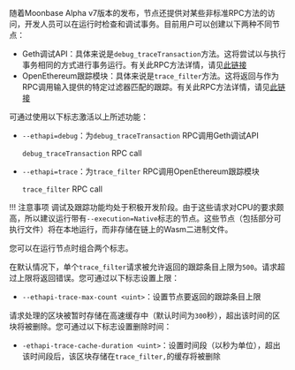随着Moonbase Alpha v7版本的发布，节点还提供对某些非标准RPC方法的访问，开发人员可以在运行时检查和调试事务。目前用户可以创建以下两种不同节点：

 - Geth调试API：具体来说是`debug_traceTransaction`方法。这将尝试以与执行事务相同的方式进行事务运行。有关此RPC方法详情，请见[此链接](https://geth.ethereum.org/docs/interacting-with-geth/rpc/ns-debug#debug_tracetransaction)
 - OpenEthereum跟踪模块：具体来说是`trace_filter`方法。这将返回与作为RPC调用输入提供的特定过滤器匹配的跟踪。有关此RPC方法详情，请见[此链接](https://openethereum.github.io/JSONRPC-trace-module#trace_filter)

可通过使用以下标志激活以上所述功能：

 - `--ethapi=debug`：为`debug_traceTransaction` RPC调用Geth调试API

   `debug_traceTransaction` RPC call

 - `--ethapi=trace`：为`trace_filter` RPC调用OpenEthereum跟踪模块

   `trace_filter` RPC call

!!! 注意事项
    调试及跟踪功能均处于积极开发阶段。由于这些请求对CPU的要求颇高，所以建议运行带有`--execution=Native`标志的节点。这些节点（包括部分可执行文件）将在本地运行，而非存储在链上的Wasm二进制文件。

您可以在运行节点时组合两个标志。

在默认情况下，单个`trace_filter`请求被允许返回的跟踪条目上限为`500`。请求超过上限将返回错误。您可通过以下标志设置上限：

 - `--ethapi-trace-max-count <uint>`：设置节点要返回的跟踪条目上限

请求处理的区块被暂时存储在高速缓存中（默认时间为`300`秒），超出该时间的区块将被删除。您可通过以下标志设置删除时间：

 - `-ethapi-trace-cache-duration <uint>`：设置时间段（以秒为单位），超出该时间段后，该区块存储在`trace_filter,`的缓存将被删除